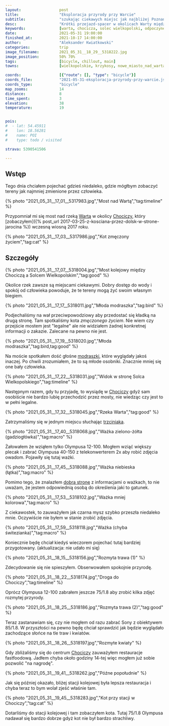 ```yaml
---
layout:                 post
title:                  "Eksploracja przyrody przy Warcie"
subtitle:               "szukając ciekawych miejsc jak najbliżej Poznania"
desc:                   "Krótki przejazd-spacer w okolicach Warty między Solcem Wielkopolskim a Chociczą."
keywords:               [warta, chocicza, solec wielkopolski, odpoczynek, przyroda, zieleń]
date:                   2021-05-31 19:00:00
finished_at:            2021-10-17 14:00:00
author:                 "Aleksander Kwiatkowski"
categories:             trip
image_filename:         2021_05_31__18_29__5318222.jpg
image_position:         50% 70%
tags:                   [bicycle, chillout, main]
towns:                  [wielkopolskie, krzykosy, nowe_miasto_nad_warta]

coords:                 [{"route": [], "type": "bicycle"}]
coords_file:            "2021-05-31-eksploracja-przyrody-przy-warcie.json"
coords_type:            "bicycle"
map_zooms:              14
distance:               8
time_spent:             3
elevation:              38
temperature:            19


pois:
#  - lat: 54.45911
#    lon: 18.56281
#    name: POI
#    type: todo / visited

strava: 5390541506

---
```


[lista-wazek]: https://wazki.pl/lista_wazek_zdjecia.html

[wiki-warta]: https://pl.wikipedia.org/wiki/Warta
[wiki-chocicza]: https://pl.wikipedia.org/wiki/Chocicza_(gmina_Nowe_Miasto_nad_Wart%C4%85)
[wiki-modraszka]: https://pl.wikipedia.org/wiki/Modraszka_zwyczajna
[wiki-trzciniak]: https://pl.wikipedia.org/wiki/Trzciniak_zwyczajny

## Wstęp

Tego dnia chciałem pojechać gdzieś niedaleko, gdzie mógłbym
zobaczyć tereny jak najmniej zmienione przez człowieka.

{% photo "2021_05_31__17_01__5317983.jpg","Most nad Wartą","tag:timeline" %}

Przypomniał mi się most nad rzeką [Wartą][wiki-warta] w okolicy
[Chociczy][wiki-chocicza], który
[zobaczyłem]({% post_url 2017-03-25-z-kosciana-przez-dolsk-w-strone-jarocina %})
wczesną wiosną 2017 roku.

{% photo "2021_05_31__17_03__5317986.jpg","Kot zmęczony życiem","tag:cat" %}

## Szczegóły

{% photo "2021_05_31__17_07__5318004.jpg","Most kolejowy między Chociczą a Solcem Wielkopolskim","tag:good" %}

Okolice rzek zawsze są miejscami ciekawymi. Dobry dostęp do wody i spokój od
człowieka powoduje, że te tereny mogą żyć swoim własnym biegiem.

{% photo "2021_05_31__17_17__5318011.jpg","Młoda modraszka","tag:bird" %}

Podjechaliśmy na wał przeciwpowodziowy aby przedostać się kładką na drugą stronę.
Tam spotkaliśmy kota _zmęczonego życiem_. Nie wiem czy przejście mostem jest
"legalne" ale nie widziałem żadnej konkretnej informacji o zakazie. Zalecane
na pewno nie jest.

{% photo "2021_05_31__17_19__5318020.jpg","Młoda modraszka","tag:bird,tag:good" %}

Na moście spotkałem dość głośne [modraszki][wiki-modraszka], które wyglądały
jakoś inaczej. Po chwili zrozumiałem, że to są młode osobniki. Znacznie mniej się one
bały człowieka.

{% photo "2021_05_31__17_22__5318031.jpg","Widok w stronę Solca Wielkopolskiego","tag:timeline" %}

Następnym razem, gdy tu przyjadę, to wysiądę w [Chociczy][wiki-chocicza] gdyż
sam osobiście nie bardzo lubię przechodzić przez mosty, nie wiedząc czy jest to
w pełni legalne.

{% photo "2021_05_31__17_32__5318045.jpg","Rzeka Warta","tag:good" %}

Zatrzymaliśmy się w jednym miejscu słuchając [trzciniaka][wiki-trzciniak].

{% photo "2021_05_31__17_40__5318068.jpg","Ważka zielono-żółta (gadziogłówka)","tag:macro" %}

Żałowałem że wziąłem tylko Olympusa 12-100. Mogłem wziąć większy plecak
i zabrać Olympusa 40-150 z telekonwerterem 2x aby robić zdjęcia owadom.
Pojawiły się tutaj ważki.

{% photo "2021_05_31__17_45__5318088.jpg","Ważka niebieska (łątka)","tag:macro" %}

Pomimo tego, że znalazłem [dobrą stronę][lista-wazek] z informacjami
o ważkach, to nie uważam, że jestem odpowiednią osobą do określenia
jaki to gatunek.

{% photo "2021_05_31__17_53__5318102.jpg","Ważka mniej kolorowa","tag:macro" %}

Z ciekawostek, to zauważyłem jak czarna mysz szybko przeszła niedaleko mnie.
Oczywiście nie byłem w stanie zrobić zdjęcia.

{% photo "2021_05_31__17_59__5318118.jpg","Ważka (chyba świtezianka)","tag:macro" %}

Koniecznie będę chciał kiedyś wieczorem pojechać tutaj bardziej przygotowany.
(aktualizacja: nie udało mi się)

{% photo "2021_05_31__18_15__5318156.jpg","Rozmyta trawa (1)" %}

Zdecydowanie się nie spieszyłem. Obserwowałem spokojnie przyrodę.

{% photo "2021_05_31__18_22__5318174.jpg","Droga do Chociczy","tag:timeline" %}

Oprócz Olympusa 12-100 zabrałem jeszcze 75/1.8 aby zrobić kilka zdjęć rozmytej
przyrody.

{% photo "2021_05_31__18_25__5318186.jpg","Rozmyta trawa (2)","tag:good" %}

Teraz zastanawiam się, czy nie mogłem od razu zabrać Sony z obiektywem 85/1.8.
W przyszłości na pewno będę chciał sprawdzić jak będzie wyglądało zachodzące
słońce na tle traw i kwiatów.

{% photo "2021_05_31__18_26__5318197.jpg","Rozmyte kwiaty" %}

Gdy zbliżaliśmy się do centrum [Chociczy][wiki-chocicza] zauważyłem
restauracje fastfoodową. Jadłem chyba około godziny 14-tej więc mogłem
już sobie pozwolić "na nagrodę".

{% photo "2021_05_31__19_41__5318262.jpg","Późne popołudnie" %}

Jak się później okazało, bliżej stacji kolejowej była lepsza restauracja
i chyba teraz to bym wolał zjeść właśnie tam.

{% photo "2021_05_31__19_45__5318283.jpg","Kot przy stacji w Chociczy","tag:cat" %}

Dotarliśmy do stacji kolejowej i tam zobaczyłem kota. Tutaj 75/1.8 Olympusa
nadawał się bardzo dobrze gdyż kot nie był bardzo strachliwy.

